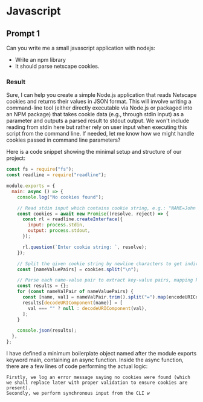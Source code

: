 # Javascript

## Prompt 1

Can you write me a small javascript application with nodejs:

- Write an npm library
- It should parse netscape cookies.

### Result

Sure, I can help you create a simple Node.js application that reads Netscape cookies and returns their values in JSON format. This will involve writing a command-line tool (either directly executable via Node.js or packaged into an NPM package) that takes cookie data (e.g., through stdin input) as a parameter and outputs a parsed result to stdout output. We won't include reading from stdin here but rather rely on user input when executing this script from the command line. If needed, let me know how we might handle cookies passed in command line parameters?

Here is a code snippet showing the minimal setup and structure of our project:

```javascript
const fs = require("fs");
const readline = require("readline");

module.exports = {
  main: async () => {
    console.log("No cookies found");

    // Read stdin input which contains cookie string, e.g.: "NAME=John DOMAIN=example.com SECURE=FALSE"
    const cookies = await new Promise((resolve, reject) => {
      const rl = readline.createInterface({
        input: process.stdin,
        output: process.stdout,
      });

      rl.question(`Enter cookie string: `, resolve);
    });

    // Split the given cookie string by newline characters to get individual names and values
    const [nameValuePairs] = cookies.split("\n");

    // Parse each name-value pair to extract key-value pairs, mapping keys to arrays of corresponding values
    const results = {};
    for (const nameValPair of nameValuePairs) {
      const [name, val] = nameValPair.trim().split("=").map(encodeURIComponent);
      results[decodeURIComponent(name)] = [
        val === "" ? null : decodeURIComponent(val),
      ];
    }

    console.json(results);
  },
};
```

I have defined a minimum boilerplate object named after the module exports keyword main, containing an async function. Inside the async function, there are a few lines of code performing the actual logic:

    Firstly, we log an error message saying no cookies were found (which we shall replace later with proper validation to ensure cookies are present).
    Secondly, we perform synchronous input from the CLI w
